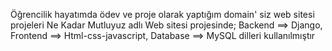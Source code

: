 Öğrencilik hayatımda ödev ve proje olarak yaptığım domain' siz web sitesi projeleri
Ne Kadar Mutluyuz adlı Web sitesi projesinde;
Backend  ==> Django,
Frontend ==> Html-css-javascript,
Database ==> MySQL dilleri kullanılmıştır

